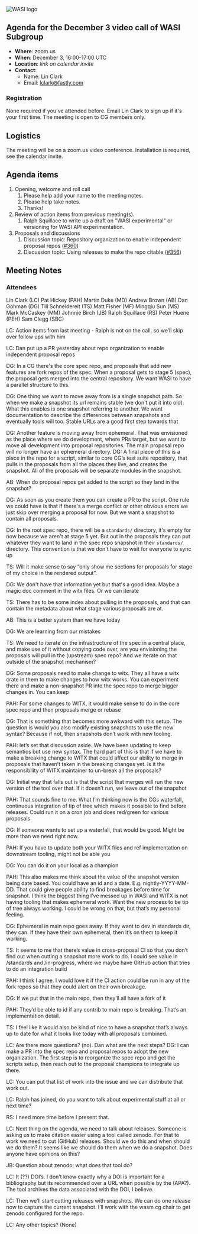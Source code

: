 ![WASI logo](https://raw.githubusercontent.com/WebAssembly/WASI/main/WASI.png)

## Agenda for the December 3 video call of WASI Subgroup

- **Where**: zoom.us
- **When**: December 3, 16:00-17:00 UTC
- **Location**: *link on calendar invite*
- **Contact**:
    - Name: Lin Clark
    - Email: lclark@fastly.com

### Registration

None required if you've attended before. Email Lin Clark to sign up if it's
your first time. The meeting is open to CG members only.

## Logistics

The meeting will be on a zoom.us video conference.
Installation is required, see the calendar invite.

## Agenda items

1. Opening, welcome and roll call
    1. Please help add your name to the meeting notes.
    1. Please help take notes.
    1. Thanks!
1. Review of action items from previous meeting(s).
    1. Ralph Squillace to write up a draft on "WASI experimental" or versioning for WASI API experimentation.
1. Proposals and discussions
    1. Discussion topic: Repository organization to enable independent proposal repos ([#360](https://github.com/WebAssembly/WASI/issues/360))
    1. Discussion topic: Using releases to make the repo citable ([#356](https://github.com/WebAssembly/WASI/issues/356))

## Meeting Notes

### Attendees
Lin Clark (LC)
Pat Hickey (PAH)
Martin Duke (MD)
Andrew Brown (AB)
Dan Gohman (DG)
Till Schneidereit (TS)
Matt Fisher (MF)
Mingqiu Sun (MS)
Mark McCaskey (MM)
Johnnie Birch (JB)
Ralph Squillace (RS)
Peter Huene (PEH)
Sam Clegg (SBC)

LC: Action items from last meeting - Ralph is not on the call, so we’ll skip over follow ups with him

LC: Dan put up a PR yesterday about repo organization to enable independent proposal repos

DG: In a CG there's the core spec repo, and proposals that add new features are fork repos of the spec. When a proposal gets to stage 5 (spec), the proposal gets merged into the central repository. We want WASI to have a parallel structure to this.

DG: One thing we want to move away from is a single snapshot path. So when we make a snapshot its url remains stable (we don't put it into old). What this enables is one snapshot referring to another. We want documentation to describe the differences between snapshots and eventually tools will too. Stable URLs are a good first step towards that

DG: Another feature is moving away from ephemeral. That was envisioned as the place where we do development, where PRs target, but we want to move all development into proposal repositories. The main proposal repo will no longer have an ephemeral directory.
DG: A final piece of this is a place in the repo for a script, similar to core CG’s test suite repository, that pulls in the proposals from all the places they live, and creates the snapshot. All of the proposals will be separate modules in the snapshot.

AB: When do proposal repos get added to the script so they land in the snapshot?

DG: As soon as you create them you can create a PR to the script. One rule we could have is that if there's a merge conflict or other obvious errors we just skip over merging a proposal for now. But we want a snapshot to contain all proposals.

DG: In the root spec repo, there will be a `standards/` directory, it's empty for now because we aren't at stage 5 yet. But out in the proposals they can put whatever they want to land in the spec repo snapshot in their `standards/` directory. This convention is that we don't have to wait for everyone to sync up

TS: Will it make sense to say “only show me sections for proposals for stage of my choice in the rendered output”.

DG: We don't have that information yet but that's a good idea. Maybe a magic doc comment in the witx files. Or we can iterate

TS: There has to be some index about pulling in the proposals, and that can contain the metadata about what stage various proposals are at.

AB: This is a better system than we have today

DG: We are learning from our mistakes

TS: We need to iterate on the infrastructure of the spec in a central place, and make use of it without copying code over, are you envisioning the proposals will pull in the (upstream) spec repo? And we iterate on that outside of the snapshot mechanism?

DG: Some proposals need to make change to witx. They all have a witx crate in them to make changes to how witx works. You can experiment there and make a non-snapshot PR into the spec repo to merge bigger changes in. You can keep 

PAH: For some changes to WITX, it would make sense to do in the core spec repo and then proposals merge or rebase

DG: That is something that becomes more awkward with this setup. The question is would you also modify existing snapshots to use the new syntax? Because if not, then snapshots don’t work with new tooling.


PAH: let’s set that discussion aside. We have been updating to keep semantics but use new syntax. The hard part of this is that if we have to make a breaking change to WITX that could affect our ability to merge in proposals that haven’t taken in the breaking changes yet. Is it the responsibility of WITX maintainer to un-break all the proposals?

DG: Initial way that falls out is that the script that merges will run the new version of the tool over that. If it doesn’t run, we leave out of the snapshot

PAH: That sounds fine to me. What I’m thinking now is the CGs waterfall, continuous integration of tip of tree which makes it possible to find before releases. Could run it on a cron job and does red/green for various proposals

DG: If someone wants to set up a waterfall, that would be good. Might be more than we need right now.

PAH: If you have to update both your WITX files and ref implementation on downstream tooling, might not be able you

DG: You can do it on your local as a champion

PAH: This also makes me think about the value of the snapshot version being date based. You could have an id and a date. E.g. nightly-YYYY-MM-DD. That could give people ability to find breakages before time for snapshot. I think the biggest thing I’ve messed up in WASI and WITX is not having tooling that makes ephemeral work. Want the new process to be tip of tree always working. I could be wrong on that, but that’s my personal feeling.

DG: Ephemeral in main repo goes away. If they want to dev in standards dir, they can. If they have their own ephemeral, then it’s on them to keep it working.

TS: It seems to me that there’s value in cross-proposal CI so that you don’t find out when cutting a snapshot more work to do. I could see value in /standards and /in-progress, where we maybe have GitHub action that tries to do an integration build

PAH: I think I agree. I would love it if the CI action could be run in any of the fork repos so that they could alert on their own breakage.

DG: If we put that in the main repo, then they’ll all have a fork of it

PAH: They’d be able to id if any contrib to main repo is breaking. That’s an implementation detail.

TS: I feel like it would also be kind of nice to have a snapshot that’s always up to date for what it looks like today with all proposals combined.

LC: Are there more questions? (no). Dan what are the next steps?
DG: I can make a PR into the spec repo and proposal repos to adopt the new organization. The first step is to reorganize the spec repo and get the scripts setup, then reach out to the proposal champions to integrate up there.

LC: You can put that list of work into the issue and we can distribute that work out.

LC: Ralph has joined, do you want to talk about experimental stuff at all or next time?

RS: I need more time before I present that.

LC: Next thing on the agenda, we need to talk about releases. Someone is asking us to make citation easier using a tool called zenodo. For that to work we need to cut (GitHub) releases. Should we do this and when should we do them? It seems like we should do them when we do a snapshot. Does anyone have opinions on this?

JB: Question about zenodo: what does that tool do?

LC: It (??) DOI’s. I don’t know exactly why a DOI is important for a bibliography but its recommended over a URL when possible by the (APA?). The tool archives the data associated with the DOI, I believe.

LC: Then we’ll start cutting releases with snapshots. We can do one release now to capture the current snapshot. I’ll work with the wasm cg chair to get zenodo configured for the repo.

LC: Any other topics? (None)
